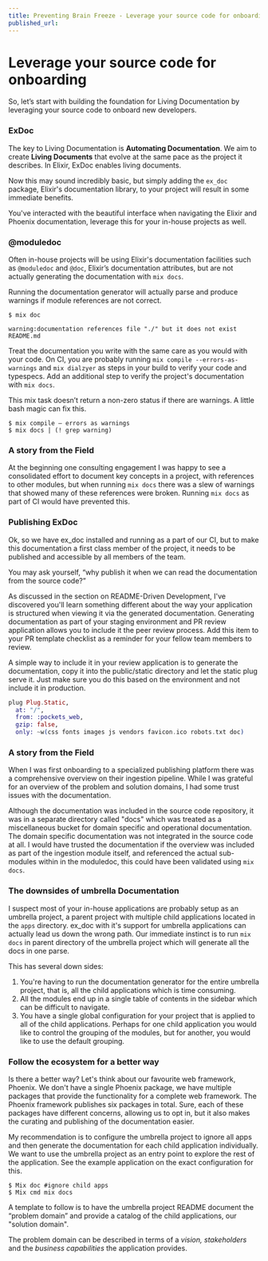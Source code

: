 ```yaml
---
title: Preventing Brain Freeze - Leverage your source code for onboarding
published_url:
---
```


# Leverage your source code for onboarding

So, let’s start with building the foundation for Living Documentation by leveraging your source code
to onboard new developers.

### ExDoc

The key to Living Documentation is **Automating Documentation**. We aim to create **Living
Documents** that evolve at the same pace as the project it describes. In Elixir, ExDoc enables
living documents.

Now this may sound incredibly basic, but simply adding the `ex_doc` package, Elixir's documentation
library, to your project will result in some immediate benefits.

You've interacted with the beautiful interface when navigating the Elixir and Phoenix documentation,
leverage this for your in-house projects as well.

### @moduledoc

Often in-house projects will be using Elixir's documentation facilities such as `@moduledoc` and
`@doc`, Elixir’s documentation attributes, but are not actually generating the documentation with
`mix docs`.

Running the documentation generator will actually parse and produce warnings if module references
are not correct.

```
$ mix doc

warning:documentation references file "./" but it does not exist README.md
```

Treat the documentation you write with the same care as you would with your code. On CI, you are
probably running `mix compile --errors-as-warnings` and `mix dialzyer` as steps in your build to
verify your code and typespecs. Add an additional step to verify the project's documentation with
`mix docs`.

This mix task doesn’t return a non-zero status if there are warnings. A little bash magic can fix
this.

```
$ mix compile — errors as warnings
$ mix docs | (! grep warning)
```

### A story from the Field

At the beginning one consulting engagement I was happy to see a consolidated effort to document key
concepts in a project, with references to other modules, but when running `mix docs` there was a
slew of warnings that showed many of these references were broken. Running `mix docs` as part of CI
would have prevented this.

### Publishing ExDoc

Ok, so we have ex_doc installed and running as a part of our CI, but to make this documentation a
first class member of the project, it needs to be published and accessible by all members of the
team.

You may ask yourself, “why publish it when we can read the documentation from the source code?”

As discussed in the section on README-Driven Development, I've discovered you'll learn something
different about the way your application is structured when viewing it via the generated
documentation.  Generating documentation as part of your staging environment and PR review
application allows you to include it the peer review process. Add this item to your PR template
checklist as a reminder for your fellow team members to review.

A simple way to include it in your review application is to generate the documentation, copy it into
the public/static directory and let the static plug serve it. Just make sure you do this based on
the environment and not include it in production.

```elixir
plug Plug.Static,
  at: "/",
  from: :pockets_web,
  gzip: false,
  only: ~w(css fonts images js vendors favicon.ico robots.txt doc)
```

### A story from the Field

When I was first onboarding to a specialized publishing platform there was a comprehensive overview
on their ingestion pipeline. While I was grateful for an overview of the problem and solution
domains, I had some trust issues with the documentation.

Although the documentation was included in the source code repository, it was in a separate
directory called "docs" which was treated as a miscellaneous bucket for domain specific and
operational documentation.  The domain specific documentation was not integrated in the source code
at all.  I would have trusted the documentation if the overview was included as part of the
ingestion module itself, and referenced the actual sub-modules within in the moduledoc, this could
have been validated using `mix docs`.

### The downsides of umbrella Documentation

I suspect most of your in-house applications are probably setup as an umbrella project, a parent
project with multiple child applications located in the `apps` directory. ex_doc with it's support
for umbrella applications can actually lead us down the wrong path. Our immediate instinct is to run
`mix docs` in parent directory of the umbrella project which will generate all the docs in one
parse.

This has several down sides:

1. You're having to run the documentation generator for the entire umbrella project, that is, all
   the child applications which is time consuming.
2. All the modules end up in a single table of contents in the sidebar which can be difficult to
   navigate.
3. You have a single global configuration for your project that is applied to all of the child
   applications. Perhaps for one child application you would like to control the grouping of the
   modules, but for another, you would like to use the default grouping.

### Follow the ecosystem for a better way

Is there a better way? Let's think about our favourite web framework, Phoenix. We don't have a
single Phoenix package, we have multiple packages that provide the functionality for a complete web
framework. The Phoenix framework publishes six packages in total. Sure, each of these packages have
different concerns, allowing us to opt in, but it also makes the curating and publishing of the
documentation easier.

My recommendation is to configure the umbrella project to ignore all apps and then generate the
documentation for each child application individually. We want to use the umbrella project as an
entry point to explore the rest of the application. See the example application on the exact
configuration for this.

```
$ Mix doc #ignore child apps
$ Mix cmd mix docs
```

A template to follow is to have the umbrella project README document the “problem domain” and
provide a catalog of the child applications, our "solution domain".

The problem domain can be described in terms of a *vision, stakeholders* and the *business
capabilities* the application provides.
